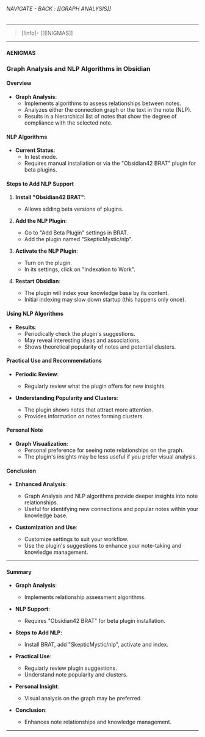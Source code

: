 
###### NAVIGATE - BACK :  [[GRAPH ANALYSIS]]
----
>[!info]- [[ENIGMAS]]
-----
#### AENIGMAS




### Graph Analysis and NLP Algorithms in Obsidian

#### Overview

- **Graph Analysis**:
    - Implements algorithms to assess relationships between notes.
    - Analyzes either the connection graph or the text in the note (NLP).
    - Results in a hierarchical list of notes that show the degree of compliance with the selected note.

#### NLP Algorithms

- **Current Status**:
    - In test mode.
    - Requires manual installation or via the "Obsidian42 BRAT" plugin for beta plugins.

#### Steps to Add NLP Support

1. **Install "Obsidian42 BRAT"**:
    
    - Allows adding beta versions of plugins.
2. **Add the NLP Plugin**:
    
    - Go to "Add Beta Plugin" settings in BRAT.
    - Add the plugin named "SkepticMystic/nlp".
3. **Activate the NLP Plugin**:
    
    - Turn on the plugin.
    - In its settings, click on "Indexation to Work".
4. **Restart Obsidian**:
    
    - The plugin will index your knowledge base by its content.
    - Initial indexing may slow down startup (this happens only once).

#### Using NLP Algorithms

- **Results**:
    - Periodically check the plugin's suggestions.
    - May reveal interesting ideas and associations.
    - Shows theoretical popularity of notes and potential clusters.

#### Practical Use and Recommendations

- **Periodic Review**:
    
    - Regularly review what the plugin offers for new insights.
- **Understanding Popularity and Clusters**:
    
    - The plugin shows notes that attract more attention.
    - Provides information on notes forming clusters.

#### Personal Note

- **Graph Visualization**:
    - Personal preference for seeing note relationships on the graph.
    - The plugin's insights may be less useful if you prefer visual analysis.

#### Conclusion

- **Enhanced Analysis**:
    
    - Graph Analysis and NLP algorithms provide deeper insights into note relationships.
    - Useful for identifying new connections and popular notes within your knowledge base.
- **Customization and Use**:
    
    - Customize settings to suit your workflow.
    - Use the plugin's suggestions to enhance your note-taking and knowledge management.

---

#### Summary

- **Graph Analysis**:
    
    - Implements relationship assessment algorithms.
- **NLP Support**:
    
    - Requires "Obsidian42 BRAT" for beta plugin installation.
- **Steps to Add NLP**:
    
    - Install BRAT, add "SkepticMystic/nlp", activate and index.
- **Practical Use**:
    
    - Regularly review plugin suggestions.
    - Understand note popularity and clusters.
- **Personal Insight**:
    
    - Visual analysis on the graph may be preferred.
- **Conclusion**:
    
    - Enhances note relationships and knowledge management.


-----

